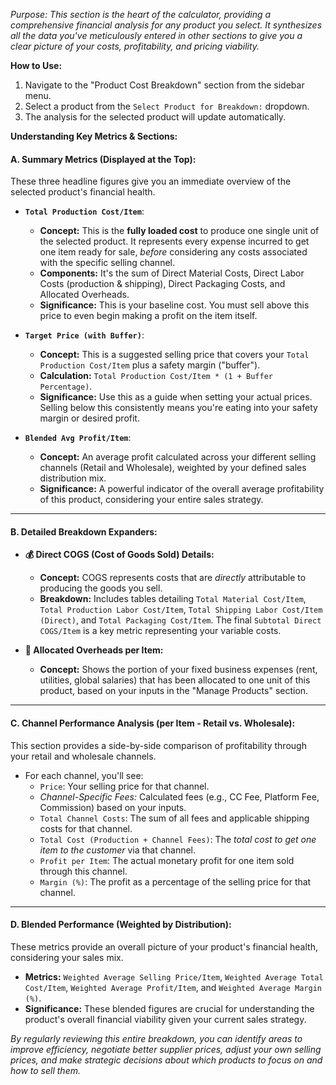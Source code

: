 *Purpose: This section is the heart of the calculator, providing a comprehensive financial analysis for any product you select. It synthesizes all the data you've meticulously entered in other sections to give you a clear picture of your costs, profitability, and pricing viability.*

**How to Use:**
1. Navigate to the "Product Cost Breakdown" section from the sidebar menu.
2. Select a product from the `Select Product for Breakdown:` dropdown.
3. The analysis for the selected product will update automatically.

**Understanding Key Metrics & Sections:**

#### **A. Summary Metrics (Displayed at the Top):**
These three headline figures give you an immediate overview of the selected product's financial health.

- **`Total Production Cost/Item`**:
    - **Concept:** This is the **fully loaded cost** to produce one single unit of the selected product. It represents every expense incurred to get one item ready for sale, *before* considering any costs associated with the specific selling channel.
    - **Components:** It's the sum of Direct Material Costs, Direct Labor Costs (production & shipping), Direct Packaging Costs, and Allocated Overheads.
    - **Significance:** This is your baseline cost. You must sell above this price to even begin making a profit on the item itself.

- **`Target Price (with Buffer)`**:
    - **Concept:** This is a suggested selling price that covers your `Total Production Cost/Item` plus a safety margin ("buffer").
    - **Calculation:** `Total Production Cost/Item * (1 + Buffer Percentage)`.
    - **Significance:** Use this as a guide when setting your actual prices. Selling below this consistently means you're eating into your safety margin or desired profit.

- **`Blended Avg Profit/Item`**:
    - **Concept:** An average profit calculated across your different selling channels (Retail and Wholesale), weighted by your defined sales distribution mix.
    - **Significance:** A powerful indicator of the overall average profitability of this product, considering your entire sales strategy.

---
#### **B. Detailed Breakdown Expanders:**

- **💰 Direct COGS (Cost of Goods Sold) Details:**
    - **Concept:** COGS represents costs that are *directly* attributable to producing the goods you sell.
    - **Breakdown:** Includes tables detailing `Total Material Cost/Item`, `Total Production Labor Cost/Item`, `Total Shipping Labor Cost/Item (Direct)`, and `Total Packaging Cost/Item`. The final `Subtotal Direct COGS/Item` is a key metric representing your variable costs.

- **🏢 Allocated Overheads per Item:**
    - **Concept:** Shows the portion of your fixed business expenses (rent, utilities, global salaries) that has been allocated to one unit of this product, based on your inputs in the "Manage Products" section.

---
#### **C. Channel Performance Analysis (per Item - Retail vs. Wholesale):**
This section provides a side-by-side comparison of profitability through your retail and wholesale channels.
- For each channel, you'll see:
    - `Price`: Your selling price for that channel.
    - *Channel-Specific Fees:* Calculated fees (e.g., CC Fee, Platform Fee, Commission) based on your inputs.
    - `Total Channel Costs`: The sum of all fees and applicable shipping costs for that channel.
    - `Total Cost (Production + Channel Fees)`: The *total cost to get one item to the customer* via that channel.
    - `Profit per Item`: The actual monetary profit for one item sold through this channel.
    - `Margin (%)`: The profit as a percentage of the selling price for that channel.

---
#### **D. Blended Performance (Weighted by Distribution):**
These metrics provide an overall picture of your product's financial health, considering your sales mix.
- **Metrics:** `Weighted Average Selling Price/Item`, `Weighted Average Total Cost/Item`, `Weighted Average Profit/Item`, and `Weighted Average Margin (%)`.
- **Significance:** These blended figures are crucial for understanding the product's overall financial viability given your current sales strategy.

*By regularly reviewing this entire breakdown, you can identify areas to improve efficiency, negotiate better supplier prices, adjust your own selling prices, and make strategic decisions about which products to focus on and how to sell them.*